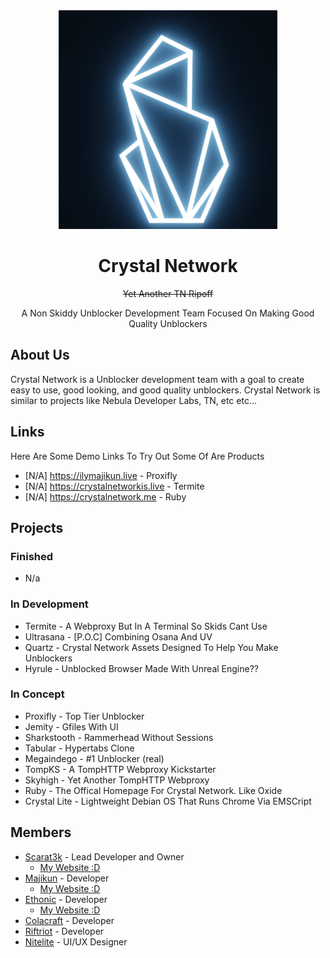 <div align="center">
<img height="350px" src="https://raw.githubusercontent.com/CrystalNetwork-dev/.github/main/profile/crystal_networktest%20(1).png">
</div>

<div align="center">
<h1 align="center">Crystal Network</h1>
  <p align="center"><strike>Yet Another TN Ripoff</strike></p>
<p align="center">A Non Skiddy Unblocker Development Team Focused On Making Good Quality Unblockers</p>
</div>

## About Us
Crystal Network is a Unblocker development team with a goal to create easy to use, good looking, and good quality unblockers. 
Crystal Network is similar to projects like Nebula Developer Labs, TN, etc etc...

## Links
Here Are Some Demo Links To Try Out Some Of Are Products
- [N/A] https://ilymajikun.live - Proxifly
- [N/A] https://crystalnetworkis.live - Termite
- [N/A] https://crystalnetwork.me - Ruby

## Projects
### Finished
- N/a
### In Development
- Termite - A Webproxy But In A Terminal So Skids Cant Use
- Ultrasana - [P.O.C] Combining Osana And UV
- Quartz - Crystal Network Assets Designed To Help You Make Unblockers
- Hyrule - Unblocked Browser Made With Unreal Engine??
### In Concept
- Proxifly - Top Tier Unblocker
- Jemity - Gfiles With UI
- Sharkstooth - Rammerhead Without Sessions
- Tabular - Hypertabs Clone
- Megaindego - #1 Unblocker (real)
- TompKS - A TompHTTP Webproxy Kickstarter
- Skyhigh - Yet Another TompHTTP Webproxy
- Ruby - The Offical Homepage For Crystal Network. Like Oxide
- Crystal Lite - Lightweight Debian OS That Runs Chrome Via EMSCript

## Members
- [Scarat3k](https://github.com/scaratek) - Lead Developer and Owner
  - [My Website :D](https://scarat3k.me)
- [Majikun](https://github.com/madjikdotpng) - Developer
  - [My Website :D](https://madjikware.tech)
- [Ethonic](https://github.com/ethonicdev) - Developer
  - [My Website :D](https://ethonic.ga)
- [Colacraft](https://github.com/co1acraft) - Developer
- [Riftriot](https://github.com/slushzies) - Developer
- [Nitelite](https://github.com/lappyxd) - UI/UX Designer
